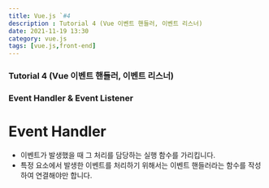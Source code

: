```yaml
---
title: Vue.js `#4
description : Tutorial 4 (Vue 이벤트 핸들러, 이벤트 리스너)
date: 2021-11-19 13:30
category: vue.js
tags: [vue.js,front-end]
---
```


### Tutorial 4 (Vue 이벤트 핸들러, 이벤트 리스너)

### Event Handler & Event Listener

# Event Handler

* 이벤트가 발생했을 때 그 처리를 담당하는 실행 함수를 가리킵니다.
* 특정 요소에서 발생한 이벤트를 처리하기 위해서는 이벤트 핸들러라는 함수를 작성하여 연결해야만 합니다.

